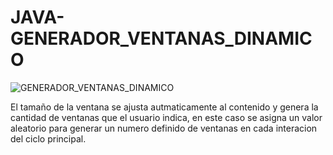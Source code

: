 # JAVA-GENERADOR_VENTANAS_DINAMICO

![GENERADOR_VENTANAS_DINAMICO](https://user-images.githubusercontent.com/82549732/186312304-833e4169-3a6a-46ce-83ab-434eab6b2868.gif)


El tamaño de la ventana se ajusta autmaticamente al contenido y genera la cantidad de ventanas que el usuario indica, en este caso se asigna un valor aleatorio para generar un numero definido de ventanas en cada interacion del ciclo principal.
